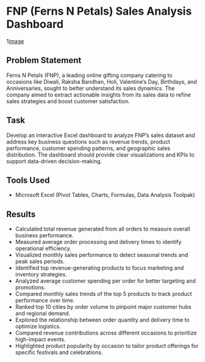 # FNP (Ferns N Petals) Sales Analysis Dashboard

1[image](https://github.com/Imgourav007/Sales_Insights-Excel_Dashboard/blob/a3ef3ba7afd868bb56d899b6df622e429aedcb85/Screenshot%20FnP%20Dashboard.png)

## Problem Statement
Ferns N Petals (FNP), a leading online gifting company catering to occasions like Diwali, Raksha Bandhan, Holi, Valentine’s Day, Birthdays, and Anniversaries, sought to better understand its sales dynamics. The company aimed to extract actionable insights from its sales data to refine sales strategies and boost customer satisfaction.

## Task
Develop an interactive Excel dashboard to analyze FNP’s sales dataset and address key business questions such as revenue trends, product performance, customer spending patterns, and geographic sales distribution. The dashboard should provide clear visualizations and KPIs to support data-driven decision-making.

## Tools Used
* Microsoft Excel (Pivot Tables, Charts, Formulas, Data Analysis Toolpak)

## Results
* Calculated total revenue generated from all orders to measure overall business performance.
* Measured average order processing and delivery times to identify operational efficiency.
* Visualized monthly sales performance to detect seasonal trends and peak sales periods.
* Identified top revenue-generating products to focus marketing and inventory strategies.
* Analyzed average customer spending per order for better targeting and promotions.
* Compared monthly sales trends of the top 5 products to track product performance over time.
* Ranked top 10 cities by order volume to pinpoint major customer hubs and regional demand.
* Explored the relationship between order quantity and delivery time to optimize logistics.
* Compared revenue contributions across different occasions to prioritize high-impact events.
* Highlighted product popularity by occasion to tailor product offerings for specific festivals and celebrations.

